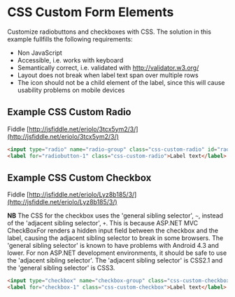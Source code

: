 # CSS Custom Form Elements
Customize radiobuttons and checkboxes with CSS. The solution in this example fullfills the following requirements:
- Non JavaScript
- Accessible, i.e. works with keyboard
- Semantically correct, i.e. validated with http://validator.w3.org/
- Layout does not break when label text span over multiple rows
- The icon should not be a child element of the label, since this will cause usability problems on mobile devices
## Example CSS Custom Radio
Fiddle [http://jsfiddle.net/eriolo/3tcx5ym2/3/](http://jsfiddle.net/eriolo/3tcx5ym2/3/)
```HTML
<input type="radio" name="radio-group" class="css-custom-radio" id="radiobutton-1" />
<label for="radiobutton-1" class="css-custom-radio">Label text</label>
```
## Example CSS Custom Checkbox
Fiddle [http://jsfiddle.net/eriolo/Lyz8b185/3/](http://jsfiddle.net/eriolo/Lyz8b185/3/)

**NB** The CSS for the checkbox uses the 'general sibling selector', `~`, instead of the 'adjacent sibling selector', `+`. This is because ASP.NET MVC CheckBoxFor renders a hidden input field between the checkbox and the label, causing the adjacent sibling selector to break in some browsers. The 'general sibling selector' is known to have problems with Android 4.3 and lower. For non ASP.NET development environments, it should be safe to use the 'adjacent sibling selector'. The 'adjacent sibling selector' is CSS2.1 and the 'general sibling selector' is CSS3.
```HTML
<input type="checkbox" name="checkbox-group" class="css-custom-checkbox" id="checkbox-1" />
<label for="checkbox-1" class="css-custom-checkbox">Label text</label>
```
